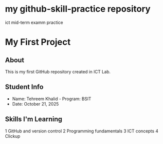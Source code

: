 # my github-skill-practice repository 
ict mid-term examm practice
# My First Project
## About
This is my first GitHub repository created in ICT Lab.
## Student Info
- Name: Tehreem Khalid - Program: BSIT
- Date: October 21, 2025

## Skills I'm Learning
1 GitHub and version control 2 Programming fundamentals 3 ICT concepts
4 Clickup
